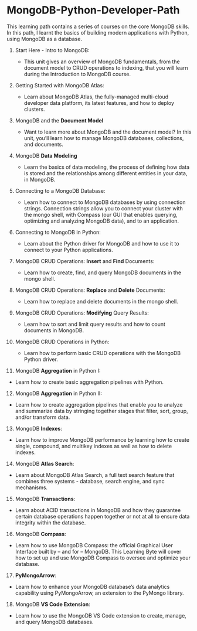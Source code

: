 # MongoDB-Python-Developer-Path

This learning path contains a series of courses on the core MongoDB skills. In this path, I learnt the basics of building modern applications with Python, using MongoDB as a database.

1. Start Here - Intro to MongoDB:
   - This unit gives an overview of MongoDB fundamentals, from the document model to CRUD operations to indexing, that you will learn during the Introduction to MongoDB course.

2. Getting Started with MongoDB Atlas:
   - Learn about MongoDB Atlas, the fully-managed multi-cloud developer data platform, its latest features, and how to deploy clusters.

3. MongoDB and the **Document Model**
   - Want to learn more about MongoDB and the document model? In this unit, you’ll learn how to manage MongoDB databases, collections, and documents.

4. MongoDB **Data Modeling**
   - Learn the basics of data modeling, the process of defining how data is stored and the relationships among different entities in your data, in MongoDB.

5. Connecting to a MongoDB Database:
   - Learn how to connect to MongoDB databases by using connection strings. Connection strings allow you to connect your cluster with the mongo shell, with Compass (our GUI that enables querying, optimizing and analyzing MongoDB data), and to an application.

6. Connecting to MongoDB in Python:
   - Learn about the Python driver for MongoDB and how to use it to connect to your Python applications.

7. MongoDB CRUD Operations: **Insert** and **Find** Documents:
   - Learn how to create, find, and query MongoDB documents in the mongo shell.

8. MongoDB CRUD Operations: **Replace** and **Delete** Documents:
   - Learn how to replace and delete documents in the mongo shell.

9. MongoDB CRUD Operations: **Modifying** Query Results:
   - Learn how to sort and limit query results and how to count documents in MongoDB.

10. MongoDB CRUD Operations in Python:
      - Learn how to perform basic CRUD operations with the MongoDB Python driver.

11. MongoDB **Aggregation** in Python I:
   - Learn how to create basic aggregation pipelines with Python.

12. MongoDB **Aggregation** in Python II:
   - Learn how to create aggregation pipelines that enable you to analyze and summarize data by stringing together stages that filter, sort, group, and/or transform data.

13. MongoDB **Indexes**:
   - Learn how to improve MongoDB performance by learning how to create single, compound, and multikey indexes as well as how to delete indexes.

14. MongoDB **Atlas Search**:
   - Learn about MongoDB Atlas Search, a full text search feature that combines three systems - database, search engine, and sync mechanisms.

15. MongoDB **Transactions**:
   - Learn about ACID transactions in MongoDB and how they guarantee certain database operations happen together or not at all to ensure data integrity within the database.

16. MongoDB **Compass**:
   - Learn how to use MongoDB Compass: the official Graphical User Interface built by – and for – MongoDB. This Learning Byte will cover how to set up and use MongoDB Compass to oversee and optimize your database.

17. **PyMongoArrow**:
   - Learn how to enhance your MongoDB database’s data analytics capability using PyMongoArrow, an extension to the PyMongo library.

18. MongoDB **VS Code Extension**:
   - Learn how to use the MongoDB VS Code extension to create, manage, and query MongoDB databases.

   

   


   


   

   

   







   


   

   

   







   



   


